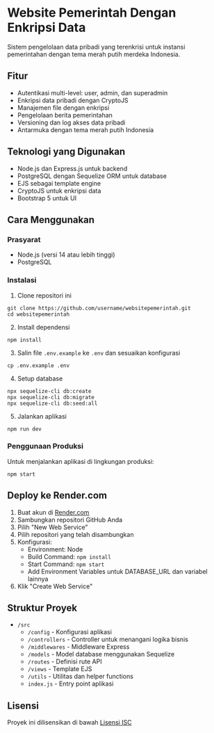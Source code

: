 # Website Pemerintah Dengan Enkripsi Data

Sistem pengelolaan data pribadi yang terenkrisi untuk instansi pemerintahan dengan tema merah putih merdeka Indonesia.

## Fitur

- Autentikasi multi-level: user, admin, dan superadmin
- Enkripsi data pribadi dengan CryptoJS
- Manajemen file dengan enkripsi
- Pengelolaan berita pemerintahan
- Versioning dan log akses data pribadi
- Antarmuka dengan tema merah putih Indonesia

## Teknologi yang Digunakan

- Node.js dan Express.js untuk backend
- PostgreSQL dengan Sequelize ORM untuk database
- EJS sebagai template engine
- CryptoJS untuk enkripsi data
- Bootstrap 5 untuk UI

## Cara Menggunakan

### Prasyarat
- Node.js (versi 14 atau lebih tinggi)
- PostgreSQL

### Instalasi

1. Clone repositori ini
```
git clone https://github.com/username/websitepemerintah.git
cd websitepemerintah
```

2. Install dependensi
```
npm install
```

3. Salin file `.env.example` ke `.env` dan sesuaikan konfigurasi
```
cp .env.example .env
```

4. Setup database
```
npx sequelize-cli db:create
npx sequelize-cli db:migrate
npx sequelize-cli db:seed:all
```

5. Jalankan aplikasi
```
npm run dev
```

### Penggunaan Produksi

Untuk menjalankan aplikasi di lingkungan produksi:

```
npm start
```

## Deploy ke Render.com

1. Buat akun di [Render.com](https://render.com)
2. Sambungkan repositori GitHub Anda
3. Pilih "New Web Service"
4. Pilih repositori yang telah disambungkan
5. Konfigurasi:
   - Environment: Node
   - Build Command: `npm install`
   - Start Command: `npm start`
   - Add Environment Variables untuk DATABASE_URL dan variabel lainnya
6. Klik "Create Web Service"

## Struktur Proyek

- `/src`
  - `/config` - Konfigurasi aplikasi
  - `/controllers` - Controller untuk menangani logika bisnis
  - `/middlewares` - Middleware Express
  - `/models` - Model database menggunakan Sequelize
  - `/routes` - Definisi rute API
  - `/views` - Template EJS
  - `/utils` - Utilitas dan helper functions
  - `index.js` - Entry point aplikasi

## Lisensi

Proyek ini dilisensikan di bawah [Lisensi ISC](LICENSE)
